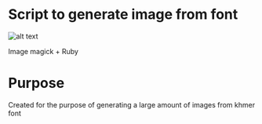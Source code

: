 # Script to generate image from font

![alt text](https://vulture0902.github.io/img/fig01.png "fig01")

Image magick + Ruby

# Purpose
Created for the purpose of generating a large amount of images from khmer font


